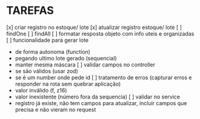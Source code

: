 
# TAREFAS
[x] criar registro no estoque/ lote
[x] atualizar registro estoque/ lote
[ ] findOne
[ ] findAll
[ ] formatar resposta objeto com info uteis e organizadas
[ ] funcionalidade para gerar lote
- de forma autonoma (function)
- pegando ultimo lote gerado (sequencial)
- manter mesma máscara
[ ] validar campos no controller
 - se são válidos (usar zod)
 - se é um number onde pede id
[ ] tratamento de erros (capturar erros e responder na rota sem quebrar aplicação)
- valor inválido (f, z16)
- valor inexistente (número fora da sequencia)
[ ] validar no service
- registro já existe, não tem campos para atualizar, incluir campos que precisa e não vieram no request
